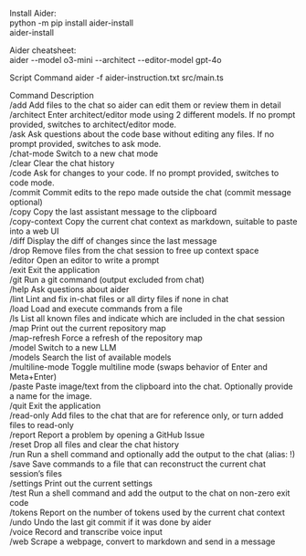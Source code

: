 Install Aider:\
python -m pip install aider-install\
aider-install

Aider cheatsheet:\
aider --model o3-mini --architect --editor-model gpt-4o

Script Command
aider -f aider-instruction.txt src/main.ts

Command	Description\
/add	Add files to the chat so aider can edit them or review them in detail\
/architect	Enter architect/editor mode using 2 different models. If no prompt provided, switches to architect/editor mode.\
/ask	Ask questions about the code base without editing any files. If no prompt provided, switches to ask mode.\
/chat-mode	Switch to a new chat mode\
/clear	Clear the chat history\
/code	Ask for changes to your code. If no prompt provided, switches to code mode.\
/commit	Commit edits to the repo made outside the chat (commit message optional)\
/copy	Copy the last assistant message to the clipboard\
/copy-context	Copy the current chat context as markdown, suitable to paste into a web UI\
/diff	Display the diff of changes since the last message\
/drop	Remove files from the chat session to free up context space\
/editor	Open an editor to write a prompt\
/exit	Exit the application\
/git	Run a git command (output excluded from chat)\
/help	Ask questions about aider\
/lint	Lint and fix in-chat files or all dirty files if none in chat\
/load	Load and execute commands from a file\
/ls	List all known files and indicate which are included in the chat session\
/map	Print out the current repository map\
/map-refresh	Force a refresh of the repository map\
/model	Switch to a new LLM\
/models	Search the list of available models\
/multiline-mode	Toggle multiline mode (swaps behavior of Enter and Meta+Enter)\
/paste	Paste image/text from the clipboard into the chat. Optionally provide a name for the image.\
/quit	Exit the application\
/read-only	Add files to the chat that are for reference only, or turn added files to read-only\
/report	Report a problem by opening a GitHub Issue\
/reset	Drop all files and clear the chat history\
/run	Run a shell command and optionally add the output to the chat (alias: !)\
/save	Save commands to a file that can reconstruct the current chat session’s files\
/settings	Print out the current settings\
/test	Run a shell command and add the output to the chat on non-zero exit code\
/tokens	Report on the number of tokens used by the current chat context\
/undo	Undo the last git commit if it was done by aider\
/voice	Record and transcribe voice input\
/web	Scrape a webpage, convert to markdown and send in a message